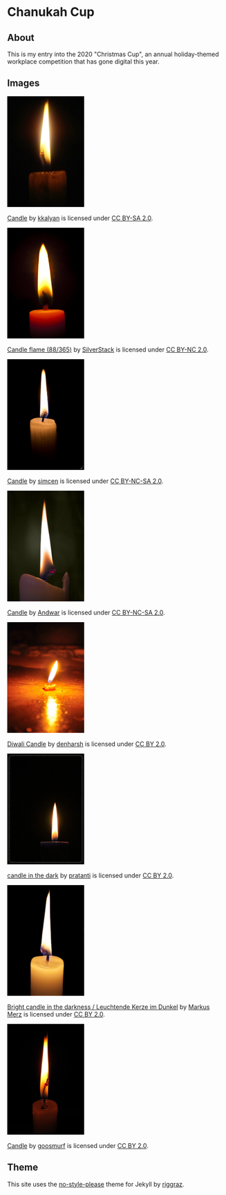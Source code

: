 # Chanukah Cup

## About ##

This is my entry into the 2020 "Christmas Cup", an annual holiday-themed workplace competition that has gone digital this year.

## Images ##
<img height="256" width="178" src="/assets/images/candle1.jpg" alt="Candle" />

[Candle](https://www.flickr.com/photos/35581095@N00/163744627) by [kkalyan](https://www.flickr.com/photos/35581095@N00) is licensed under [CC BY-SA 2.0](https://creativecommons.org/licenses/by-sa/2.0/).

<img height="256" width="178" src="/assets/images/candle2.jpg" alt="Candle flame (88/365)" /> 

[Candle flame (88/365)](https://www.flickr.com/photos/13769796@N05/7026260583) by [SilverStack](https://www.flickr.com/photos/13769796@N05) is licensed under [CC BY-NC 2.0](https://creativecommons.org/licenses/by-nc/2.0/).

<img height="256" width="178" src="/assets/images/candle3.jpg" alt="Candle" /> 

[Candle](https://www.flickr.com/photos/56764861@N00/6368168197) by [simcen](https://www.flickr.com/photos/56764861@N00) is licensed under [CC BY-NC-SA 2.0](https://creativecommons.org/licenses/by-nc-sa/2.0/?).

<img height="256" width="178" src="/assets/images/candle4.jpg" alt="Candle" /> 

[Candle](https://www.flickr.com/photos/95568012@N00/8628094598) by [Andwar](https://www.flickr.com/photos/95568012@N00) is licensed under [CC BY-NC-SA 2.0](https://creativecommons.org/licenses/by-nc-sa/2.0/).
 
<img height="256" width="178" src="/assets/images/candle5.jpg" alt="Diwali Candle" /> 

[Diwali Candle](https://www.flickr.com/photos/52463532@N00/5150803362) by [denharsh](https://www.flickr.com/photos/52463532@N00) is licensed under [CC BY 2.0](https://creativecommons.org/licenses/by/2.0/).
 
<img height="256" width="178" src="/assets/images/candle6.jpg" alt="candle in the dark" /> 

[candle in the dark](https://www.flickr.com/photos/10017030@N08/3631956828) by [pratanti](https://www.flickr.com/photos/10017030@N08) is licensed under [CC BY 2.0](https://creativecommons.org/licenses/by/2.0/).
 
<img height="256" width="178" src="/assets/images/candle7.jpg" alt="Bright candle in the darkness / Leuchtende Kerze im Dunkel" /> 

[Bright candle in the darkness / Leuchtende Kerze im Dunkel](https://www.flickr.com/photos/19764621@N00/84890891) by [Markus Merz](https://www.flickr.com/photos/19764621@N00) is licensed under [CC BY 2.0](https://creativecommons.org/licenses/by-nc/2.0/).
 
<img height="256" width="178" src="/assets/images/candle8.jpg" alt="Candle" /> 

[Candle](https://www.flickr.com/photos/19349404@N00/6923099043) by [goosmurf](https://www.flickr.com/photos/19349404@N00) is licensed under [CC BY 2.0](https://creativecommons.org/licenses/by-nc/2.0/).

## Theme ##

This site uses the [no-style-please](https://github.com/riggraz/no-style-please) theme for Jekyll by [riggraz](https://github.com/riggraz).

